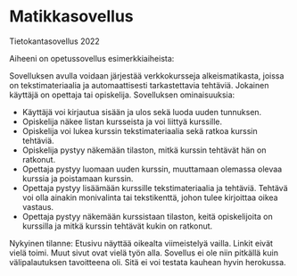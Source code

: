 # Matikkasovellus
Tietokantasovellus 2022

Aiheeni on opetussovellus esimerkkiaiheista:

Sovelluksen avulla voidaan järjestää verkkokursseja alkeismatikasta, joissa on tekstimateriaalia ja automaattisesti tarkastettavia tehtäviä. Jokainen käyttäjä on opettaja tai opiskelija.
Sovelluksen ominaisuuksia:

- Käyttäjä voi kirjautua sisään ja ulos sekä luoda uuden tunnuksen.
- Opiskelija näkee listan kursseista ja voi liittyä kurssille.
- Opiskelija voi lukea kurssin tekstimateriaalia sekä ratkoa kurssin tehtäviä.
- Opiskelija pystyy näkemään tilaston, mitkä kurssin tehtävät hän on ratkonut.
- Opettaja pystyy luomaan uuden kurssin, muuttamaan olemassa olevaa kurssia ja poistamaan kurssin.
- Opettaja pystyy lisäämään kurssille tekstimateriaalia ja tehtäviä. Tehtävä voi olla ainakin monivalinta tai tekstikenttä, johon tulee kirjoittaa oikea vastaus.
- Opettaja pystyy näkemään kurssistaan tilaston, keitä opiskelijoita on kurssilla ja mitkä kurssin tehtävät kukin on ratkonut.

Nykyinen tilanne:
Etusivu näyttää oikealta viimeistelyä vailla. Linkit eivät vielä toimi. Muut sivut ovat vielä työn alla. Sovellus ei ole niin pitkällä kuin välipalautuksen tavoitteena oli. Sitä ei voi testata kauhean hyvin herokussa.
